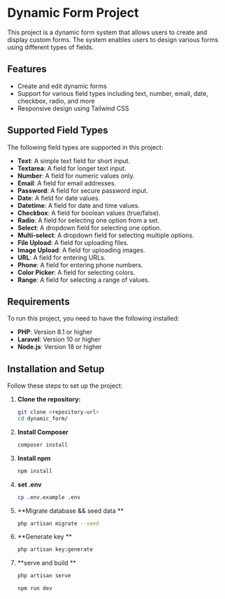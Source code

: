 # Dynamic Form Project

This project is a dynamic form system that allows users to create and display custom forms. The system enables users to design various forms using different types of fields.

## Features

- Create and edit dynamic forms
- Support for various field types including text, number, email, date, checkbox, radio, and more
- Responsive design using Tailwind CSS

## Supported Field Types

The following field types are supported in this project:

- **Text**: A simple text field for short input.
- **Textarea**: A field for longer text input.
- **Number**: A field for numeric values only.
- **Email**: A field for email addresses.
- **Password**: A field for secure password input.
- **Date**: A field for date values.
- **Datetime**: A field for date and time values.
- **Checkbox**: A field for boolean values (true/false).
- **Radio**: A field for selecting one option from a set.
- **Select**: A dropdown field for selecting one option.
- **Multi-select**: A dropdown field for selecting multiple options.
- **File Upload**: A field for uploading files.
- **Image Upload**: A field for uploading images.
- **URL**: A field for entering URLs.
- **Phone**: A field for entering phone numbers.
- **Color Picker**: A field for selecting colors.
- **Range**: A field for selecting a range of values.

## Requirements

To run this project, you need to have the following installed:

- **PHP**: Version 8.1 or higher
- **Laravel**: Version 10 or higher
- **Node.js**: Version 18 or higher

## Installation and Setup

Follow these steps to set up the project:

1. **Clone the repository:**

   ```bash
   git clone <repository-url>
   cd dynamic_form/

2. **Install Composer**

    ```bash
   composer install

3. **Install npm**

    ```bash
   npm install


3. **set .env**

    ```bash
   cp .env.example .env

4. **Migrate database && seed data **

    ```bash
   php artisan migrate --seed


5. **Generate key **

    ```bash
   php artisan key:generate


6. **serve and build **

    ```bash
   php artisan serve
   
   npm run dev
